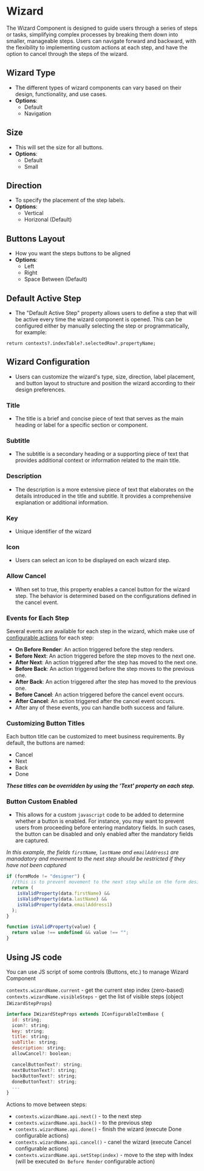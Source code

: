 # Wizard

The Wizard Component is designed to guide users through a series of steps or tasks, simplifying complex processes by breaking them down into smaller, manageable steps. Users can navigate forward and backward, with the flexibility to implementing custom actions at each step, and have the option to cancel through the steps of the wizard.

## Wizard Type

- The different types of wizard components can vary based on their design, functionality, and use cases.
- **Options**:
  - Default
  - Navigation

## Size

- This will set the size for all buttons.
- **Options**:
  - Default
  - Small

## Direction

- To specify the placement of the step labels.
- **Options**:
  - Vertical
  - Horizonal (Default)

## Buttons Layout

- How you want the steps buttons to be aligned
- **Options**:
  - Left
  - Right
  - Space Between (Default)

## Default Active Step

- The "Default Active Step" property allows users to define a step that will be active every time the wizard component is opened. This can be configured either by manually selecting the step or programmatically, for example:

`return contexts?.indexTable?.selectedRow?.propertyName;`

## Wizard Configuration

- Users can customize the wizard's type, size, direction, label placement, and button layout to structure and position the wizard according to their design preferences.

### Title

- The title is a brief and concise piece of text that serves as the main heading or label for a specific section or component.

### Subtitle

- The subtitle is a secondary heading or a supporting piece of text that provides additional context or information related to the main title.

### Description

- The description is a more extensive piece of text that elaborates on the details introduced in the title and subtitle. It provides a comprehensive explanation or additional information.

### Key

- Unique identifier of the wizard

### Icon

- Users can select an icon to be displayed on each wizard step.

### Allow Cancel

- When set to true, this property enables a cancel button for the wizard step. The behavior is determined based on the configurations defined in the cancel event.

### Events for Each Step

Several events are available for each step in the wizard, which make use of [configurable actions](/docs/front-end-basics/configured-views/action-configurations) for each step:

- **On Before Render**: An action triggered before the step renders.
- **Before Next**: An action triggered before the step moves to the next one.
- **After Next**: An action triggered after the step has moved to the next one.
- **Before Back**: An action triggered before the step moves to the previous one.
- **After Back**: An action triggered after the step has moved to the previous one.
- **Before Cancel**: An action triggered before the cancel event occurs.
- **After Cancel**: An action triggered after the cancel event occurs.
- After any of these events, you can handle both success and failure.

### Customizing Button Titles

Each button title can be customized to meet business requirements. By default, the buttons are named:

- Cancel
- Next
- Back
- Done

_**These titles can be overridden by using the 'Text' property on each step.**_

### Button Custom Enabled

- This allows for a custom `javascript` code to be added to determine whether a button is enabled. For instance, you may want to prevent users from proceeding before entering mandatory fields. In such cases, the button can be disabled and only enabled after the mandatory fields are captured.

_In this example, the fields `firstName`, `lastName` and `emailAddress1` are manadatory and movement to the next step should be restricted if they have not been captured_

```javascript
if (formMode != "designer") {
  //this is to prevent movement to the next step while on the form designer
  return (
    isValidProperty(data.firstName) &&
    isValidProperty(data.lastName) &&
    isValidProperty(data.emailAddress1)
  );
}

function isValidProperty(value) {
  return value !== undefined && value !== "";
}
```

## Using JS code
You can use JS script of some controls (Buttons, etc.) to manage Wizard Component

`contexts.wizardName.current` - get the current step index (zero-based)
`contexts.wizardName.visibleSteps` - get the list of visible steps (object `IWizardStepProps`)

```javascript
interface IWizardStepProps extends IConfigurableItemBase {
  id: string;
  icon?: string;
  key: string;
  title: string;
  subTitle: string;
  description: string;
  allowCancel?: boolean;

  cancelButtonText?: string;
  nextButtonText?: string;
  backButtonText?: string;
  doneButtonText?: string;
  ...
}
```

Actions to move between steps:
- `contexts.wizardName.api.next()` - to the next step
- `contexts.wizardName.api.back()` - to the previous step
- `contexts.wizardName.api.done()` - finish the wizard (execute Done configurable actions)
- `contexts.wizardName.api.cancel()` - canel the wizard (execute Cancel configurable actions)
- `contexts.wizardName.api.setStep(index)` - move to the step with Index (will be executed `On Before Render` configurable action)